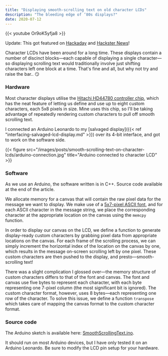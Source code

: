 ```yaml
---
title: "Displaying smooth-scrolling text on old character LCDs"
description: "The bleeding edge of ‘80s displays?"
date: 2020-07-12
---
```


{{< youtube Or9oK5yfja8 >}}

Update: This got featured on [Hackaday](https://hackaday.com/2020/07/16/smoother-text-scrolling-on-hd44780-lcds/) and [Hackster News](https://www.hackster.io/news/display-smooth-scrolling-text-on-an-hd44780-lcd-009eb805e45a)!

Character LCDs have been around for a long time. These displays contain a number of discinct blocks—each capable of displaying a single character—so displaying
scrolling text would traditionally involve just shifting characters left one block at a time.
That's fine and all, but why not try and raise the bar.. 😏

### Hardware
Most character displays utilise the [Hitachi HD44780 controller chip](https://en.wikipedia.org/wiki/Hitachi_HD44780_LCD_controller),
which has the neat feature of letting us define and use up to eight custom characters, each 5x8 pixels in size.
Mine uses this chip, so I'll be taking advantage of repeatedly rendering custom characters to pull off smooth scrolling text.

I connected an Arduino Leonardo to my [salvaged display]({{< ref "interfacing-salvaged-lcd-display.md" >}}) over its 4-bit interface, and got to work on the software side.

{{< figure src="/images/posts/smooth-scrolling-text-on-character-lcds/arduino-connection.jpg" title="Arduino connected to character LCD" >}}

### Software
As we use an Arduino, the software written is in C++. Source code available at the end of the article.

We allocate memory for a canvas that will contain the raw pixel data for the message we want to display. We make use of a
[5x7-pixel ASCII font](https://github.com/Ameba8195/Arduino/blob/master/hardware_v2/cores/arduino/font5x7.h), and for each ASCII character
in the message string, we place the corresponding character at the appropriate location on the canvas using the `memcpy` function.

In order to display our canvas on the LCD, we define a function to generate display-ready custom characters by grabbing pixel data from appropriate locations on
the canvas. For each frame of the scrolling process, we can simply increment the horizontal index of the location on the canvas by one, which results
in the message on-screen scrolling left by one pixel. These custom characters are then pushed to the display, and presto—smooth-scrolling text!

There was a slight complication I glossed over—the memory structure of custom characters differs to that of the font and canvas. The font and canvas use five
bytes to represent each character, with each byte representing one 7-pixel column (the most significant bit is ignored). The custom character format,
however, uses 8 bytes—each representing one row of the character. To solve this issue, we define a function `transpose` which takes care of mapping
the canvas format to the custom character format.

### Source code
The Arduino sketch is available here: [SmoothScrollingText.ino](/files/posts/smooth-scrolling-text-on-character-lcds/SmoothScrollingText.ino).

It should run on most Arduino devices, but I have only tested it on an Arduino Leonardo. Be sure to modify the LCD pin setup for your hardware.
